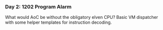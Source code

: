 ### Day 2: 1202 Program Alarm

What would AoC be without the obligatory elven CPU? Basic VM dispatcher
with some helper templates for instruction decoding.
